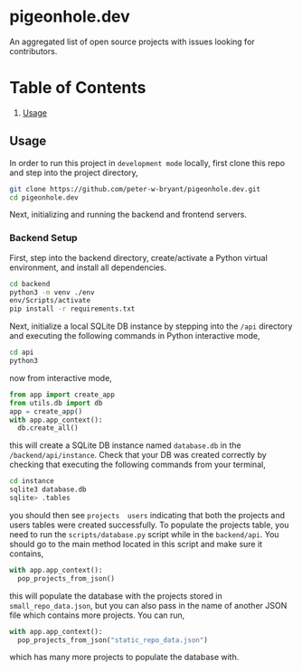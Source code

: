 # pigeonhole.dev
An aggregated list of open source projects with issues looking for contributors.

# Table of Contents
1. [Usage](#Usage)

## Usage
In order to run this project in ```development mode``` locally, first clone this repo and step into the project directory,

```bash
git clone https://github.com/peter-w-bryant/pigeonhole.dev.git
cd pigeonhole.dev
```
Next, initializing and running the backend and frontend servers.

### Backend Setup
First, step into the backend directory, create/activate a Python virtual environment, and install all dependencies.

```bash
cd backend
python3 -m venv ./env
env/Scripts/activate
pip install -r requirements.txt
```
Next, initialize a local SQLite DB instance by stepping into the ```/api``` directory and executing the following commands in Python interactive mode,

```bash
cd api
python3
```
now from interactive mode,
```python
from app import create_app
from utils.db import db
app = create_app()
with app.app_context():
  db.create_all()
```
this will create a SQLite DB instance named ```database.db``` in the ```/backend/api/instance```. Check that your DB was created correctly by checking that executing the following commands from your terminal,
```bash
cd instance
sqlite3 database.db
sqlite> .tables
```
you should then see ```projects  users``` indicating that both the projects and users tables were created successfully. To populate the projects table, you need to run the ```scripts/database.py``` script while in the ```backend/api```. You should go to the main method located in this script and make sure it contains,
```python
with app.app_context():
  pop_projects_from_json()
```
this will populate the database with the projects stored in ```small_repo_data.json```, but you can also pass in the name of another JSON file which contains more projects. You can run,
```python
with app.app_context():
  pop_projects_from_json("static_repo_data.json")
```
which has many more projects to populate the database with.
